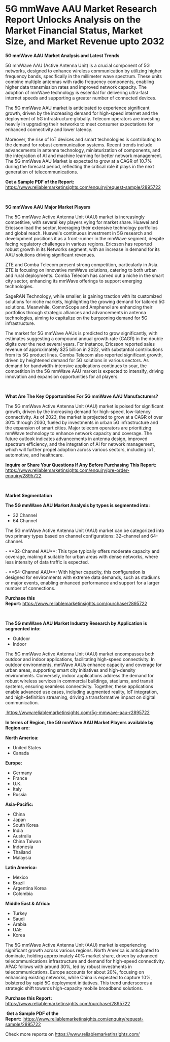 <p><h1>5G mmWave AAU Market Research Report Unlocks Analysis on the Market Financial Status, Market Size, and Market Revenue upto 2032</h1></p><p><strong>5G mmWave AAU Market Analysis and Latest Trends</strong></p>
<p><p>5G mmWave AAU (Active Antenna Unit) is a crucial component of 5G networks, designed to enhance wireless communication by utilizing higher frequency bands, specifically in the millimeter wave spectrum. These units combine multiple antennas with radio frequency components, enabling higher data transmission rates and improved network capacity. The adoption of mmWave technology is essential for delivering ultra-fast internet speeds and supporting a greater number of connected devices.</p><p>The 5G mmWave AAU market is anticipated to experience significant growth, driven by the increasing demand for high-speed internet and the deployment of 5G infrastructure globally. Telecom operators are investing heavily in upgrading their networks to meet consumer expectations for enhanced connectivity and lower latency. </p><p>Moreover, the rise of IoT devices and smart technologies is contributing to the demand for robust communication systems. Recent trends include advancements in antenna technology, miniaturization of components, and the integration of AI and machine learning for better network management. The 5G mmWave AAU Market is expected to grow at a CAGR of 10.7% during the forecast period, reflecting the critical role it plays in the next generation of telecommunications.</p></p>
<p><strong>Get a Sample PDF of the Report:&nbsp;</strong> <a href="https://www.reliablemarketinsights.com/enquiry/request-sample/2895722?utm_campaign=2982&utm_medium=2&utm_source=Github&utm_content=ia&utm_term=15032025&utm_id=5g-mmwave-aau">https://www.reliablemarketinsights.com/enquiry/request-sample/2895722</a></p>
<p>&nbsp;</p>
<p><strong>5G mmWave AAU Major Market Players</strong></p>
<p><p>The 5G mmWave Active Antenna Unit (AAU) market is increasingly competitive, with several key players vying for market share. Huawei and Ericsson lead the sector, leveraging their extensive technology portfolios and global reach. Huawei's continuous investment in 5G research and development positions it as a front-runner in the mmWave segment, despite facing regulatory challenges in various regions. Ericsson has reported robust growth in its Networks segment, with an increase in demand for its AAU solutions driving significant revenues.</p><p>ZTE and Comba Telecom present strong competition, particularly in Asia. ZTE is focusing on innovative mmWave solutions, catering to both urban and rural deployments. Comba Telecom has carved out a niche in the smart city sector, enhancing its mmWave offerings to support emerging technologies.</p><p>SageRAN Technology, while smaller, is gaining traction with its customized solutions for niche markets, highlighting the growing demand for tailored 5G solutions. Meanwhile, CommScope and Amphenol are enhancing their portfolios through strategic alliances and advancements in antenna technologies, aiming to capitalize on the burgeoning demand for 5G infrastructure.</p><p>The market for 5G mmWave AAUs is predicted to grow significantly, with estimates suggesting a compound annual growth rate (CAGR) in the double digits over the next several years. For instance, Ericsson reported sales revenue of approximately $25 billion in 2022, with substantial contributions from its 5G product lines. Comba Telecom also reported significant growth, driven by heightened demand for 5G solutions in various sectors. As demand for bandwidth-intensive applications continues to soar, the competition in the 5G mmWave AAU market is expected to intensify, driving innovation and expansion opportunities for all players.</p></p>
<p>&nbsp;</p>
<p><strong>What Are The Key Opportunities For 5G mmWave AAU Manufacturers?</strong></p>
<p><p>The 5G mmWave Active Antenna Unit (AAU) market is poised for significant growth, driven by the increasing demand for high-speed, low-latency connectivity. As of 2023, the market is projected to grow at a CAGR of over 30% through 2030, fueled by investments in urban 5G infrastructure and the expansion of smart cities. Major telecom operators are prioritizing mmWave technology to enhance network capacity and coverage. The future outlook indicates advancements in antenna design, improved spectrum efficiency, and the integration of AI for network management, which will further propel adoption across various sectors, including IoT, automotive, and healthcare.</p></p>
<p><strong>Inquire or Share Your Questions If Any Before Purchasing This Report:</strong> <a href="https://www.reliablemarketinsights.com/enquiry/pre-order-enquiry/2895722?utm_campaign=2982&utm_medium=2&utm_source=Github&utm_content=ia&utm_term=15032025&utm_id=5g-mmwave-aau">https://www.reliablemarketinsights.com/enquiry/pre-order-enquiry/2895722</a></p>
<p>&nbsp;</p>
<p><strong>Market Segmentation</strong></p>
<p><strong>The 5G mmWave AAU Market Analysis by types is segmented into:</strong></p>
<p><ul><li>32 Channel</li><li>64 Channel</li></ul></p>
<p><p>The 5G mmWave Active Antenna Unit (AAU) market can be categorized into two primary types based on channel configurations: 32-channel and 64-channel. </p><p>- **32-Channel AAU**: This type typically offers moderate capacity and coverage, making it suitable for urban areas with dense networks, where less intensity of data traffic is expected.</p><p>- **64-Channel AAU**: With higher capacity, this configuration is designed for environments with extreme data demands, such as stadiums or major events, enabling enhanced performance and support for a larger number of connections.</p></p>
<p><strong>Purchase this Report:&nbsp;</strong><a href="https://www.reliablemarketinsights.com/purchase/2895722?utm_campaign=2982&utm_medium=2&utm_source=Github&utm_content=ia&utm_term=15032025&utm_id=5g-mmwave-aau">https://www.reliablemarketinsights.com/purchase/2895722</a></p>
<p>&nbsp;</p>
<p><strong>The 5G mmWave AAU Market Industry Research by Application is segmented into:</strong></p>
<p><ul><li>Outdoor</li><li>Indoor</li></ul></p>
<p><p>The 5G mmWave Active Antenna Unit (AAU) market encompasses both outdoor and indoor applications, facilitating high-speed connectivity. In outdoor environments, mmWave AAUs enhance capacity and coverage for urban areas, supporting smart city initiatives and high-density environments. Conversely, indoor applications address the demand for robust wireless services in commercial buildings, stadiums, and transit systems, ensuring seamless connectivity. Together, these applications enable advanced use cases, including augmented reality, IoT integration, and high-definition streaming, driving a transformative impact on digital communication.</p></p>
<p><a href="https://www.reliablemarketinsights.com/5g-mmwave-aau-r2895722?utm_campaign=2982&utm_medium=2&utm_source=Github&utm_content=ia&utm_term=15032025&utm_id=5g-mmwave-aau">&nbsp;https://www.reliablemarketinsights.com/5g-mmwave-aau-r2895722</a></p>
<p><strong>In terms of Region, the 5G mmWave AAU Market Players available by Region are:</strong></p>
<p>
    <p> <strong> North America: </strong>
        <ul>
            <li>United States</li>
            <li>Canada</li>
        </ul>
        </p> 
    <p> <strong> Europe: </strong>
        <ul>
            <li>Germany</li>
            <li>France</li>
            <li>U.K.</li>
            <li>Italy</li>
            <li>Russia</li>
        </ul>
        </p> 
    <p> <strong> Asia-Pacific: </strong>
        <ul>
            <li>China</li>
            <li>Japan</li>
            <li>South Korea</li>
            <li>India</li>
            <li>Australia</li>
            <li>China Taiwan</li>
            <li>Indonesia</li>
            <li>Thailand</li>
            <li>Malaysia</li>
        </ul>
        </p> 
    <p> <strong> Latin America: </strong>
        <ul>
            <li>Mexico</li>
            <li>Brazil</li>
            <li>Argentina Korea</li>
            <li>Colombia</li>
        </ul>
        </p> 
    <p> <strong> Middle East & Africa: </strong>
        <ul>
            <li>Turkey</li>
            <li>Saudi</li>
            <li>Arabia</li>
            <li>UAE</li>
            <li>Korea</li>
        </ul>
    </p>
    </p>
<p><p>The 5G mmWave Active Antenna Unit (AAU) market is experiencing significant growth across various regions. North America is anticipated to dominate, holding approximately 40% market share, driven by advanced telecommunications infrastructure and demand for high-speed connectivity. APAC follows with around 30%, led by robust investments in telecommunications. Europe accounts for about 20%, focusing on enhancing existing networks, while China is expected to capture 10%, bolstered by rapid 5G deployment initiatives. This trend underscores a strategic shift towards high-capacity mobile broadband solutions.</p></p>
<p><strong>Purchase this Report: </strong><a href="https://www.reliablemarketinsights.com/purchase/2895722?utm_campaign=2982&utm_medium=2&utm_source=Github&utm_content=ia&utm_term=15032025&utm_id=5g-mmwave-aau">https://www.reliablemarketinsights.com/purchase/2895722</a></p>
<p>&nbsp;<strong>Get a Sample PDF of the Report:&nbsp;&nbsp;</strong><a href="https://www.reliablemarketinsights.com/enquiry/request-sample/2895722?utm_campaign=2982&utm_medium=2&utm_source=Github&utm_content=ia&utm_term=15032025&utm_id=5g-mmwave-aau">https://www.reliablemarketinsights.com/enquiry/request-sample/2895722</a></p>
<p><strong></strong></p>
<p>Check more reports on <a href="https://www.reliablemarketinsights.com/?utm_campaign=2982&utm_medium=2&utm_source=Github&utm_content=ia&utm_term=15032025&utm_id=5g-mmwave-aau">https://www.reliablemarketinsights.com/</a></p>